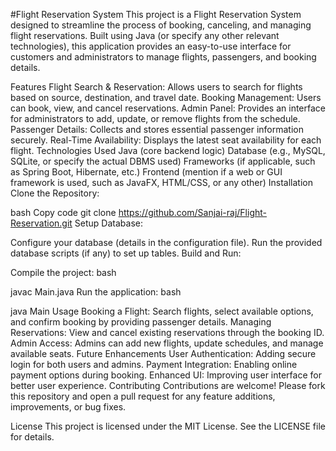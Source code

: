 #Flight Reservation System
This project is a Flight Reservation System designed to streamline the process of booking, canceling, and managing flight reservations. Built using Java (or specify any other relevant technologies), this application provides an easy-to-use interface for customers and administrators to manage flights, passengers, and booking details.

Features
Flight Search & Reservation: Allows users to search for flights based on source, destination, and travel date.
Booking Management: Users can book, view, and cancel reservations.
Admin Panel: Provides an interface for administrators to add, update, or remove flights from the schedule.
Passenger Details: Collects and stores essential passenger information securely.
Real-Time Availability: Displays the latest seat availability for each flight.
Technologies Used
Java (core backend logic)
Database (e.g., MySQL, SQLite, or specify the actual DBMS used)
Frameworks (if applicable, such as Spring Boot, Hibernate, etc.)
Frontend (mention if a web or GUI framework is used, such as JavaFX, HTML/CSS, or any other)
Installation
Clone the Repository:

bash
Copy code
git clone https://github.com/Sanjai-raj/Flight-Reservation.git
Setup Database:

Configure your database (details in the configuration file).
Run the provided database scripts (if any) to set up tables.
Build and Run:

Compile the project:
bash

javac Main.java
Run the application:
bash

java Main
Usage
Booking a Flight: Search flights, select available options, and confirm booking by providing passenger details.
Managing Reservations: View and cancel existing reservations through the booking ID.
Admin Access: Admins can add new flights, update schedules, and manage available seats.
Future Enhancements
User Authentication: Adding secure login for both users and admins.
Payment Integration: Enabling online payment options during booking.
Enhanced UI: Improving user interface for better user experience.
Contributing
Contributions are welcome! Please fork this repository and open a pull request for any feature additions, improvements, or bug fixes.

License
This project is licensed under the MIT License. See the LICENSE file for details.

